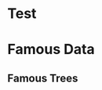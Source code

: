 # Test

# Famous Data

## Famous Trees

<div id="famous-trees-datalist" class="hh-data-list mt-4"></div>

<script>
  new HHDataList({
    controlsAreSmall: { value: false, hasUI: true },
    fieldColWidth: 'narrow',
    fieldsAreSimple: { value: false, hasUI: true },
    formedFieldMakers: [
      { name: 'ID', sources: ['id'], isChecked: false }, 
      { name: 'Name', sources: ['name'] }, 
      { name: 'Species', sources: ['species'],
        transform: (v) => ({ url: v.link, title: v.text }),
        display: { type: 'link' }
      }, 
      { name: 'Description', sources: ['description'], colWidth: 'wide', 
        display: { type: 'text', rows: 3 }
      }, 
      { name: 'Nearby City', sources: ['city'] },
      { name: 'Country', sources: ['country'],
        transform: async (v) => (await HHDataList.get(`http://localhost:8081/api/devportals/v1/countries/${v}`)).data.name
      },
      { name: 'Coordinates', sources: ['lat', 'long'], 
        transform: (v) => ({ 
          url: `https://www.google.com/maps/search/?api=1&query=${v.lat},${v.long}`, 
          title: `${v.lat}, ${v.long}` 
        }),
        display: { type: 'link' }
      }, 
      { name: 'Age (years)', sources: ['birthYear'],
        transform: (v) => `${ (new Date().getFullYear() - v).toLocaleString() }`
      }, 
      { name: 'Height (meters)', sources: ['height'], 
        transform: (v) => v > 0 ? Math.round(v * 0.3048) : 'Unknown'
      }, 
      { name: 'Links', sources: ['links'], 
        transform: (v) => {
          const a = [];
          for (let i of v) { a.push({ url: i.link, title: i.text }); }
          return a;
        },
        display: { type: 'link' }
      }
    ],
    id: 'famous-trees-datalist',
    inclusions: {
    },
    queryParams: {
      fields: { name: 'fields', default: '*' },
      filter: { name: 'filter' },
      order: { name: 'order', default: 'name' },
      page: { name: 'page' },
      limit: { name: 'limit', choices: [1, 3, 5, 10, 15, 20, 50, 100], default: 5 }
    },
    recordColWidth: 'medium',
    recordContentMode: { value: 'values', hasUI: true },
    recordCreationMode: { value: 'transform', hasUI: true },
    recordFieldAnalyzer: { aspect: 'values', isTransformed: true }, // going away
    recordIdField: 'id',
    recordParity: { value: true, hasUI: true },
    recordsAreExpanded: { value: false, hasUI: true },
    recordsAreNumbered: { value: true, hasUI: true },
    recordsHaveAllFields: { value: true, hasUI: true, fieldValue: 'No data' },
    recordTitle: { fields: ['name'], format: (f, r) => `${r[f[0]]}` },
    reportError: (title, detail) => { reportError(title, detail); },
    reportInfo: (title, detail) => { reportInfo(title, detail); },
    reportWarning: (type, title, detail) => { reportWarning(type, title, detail); },
    responseHelper: {
      record: (res) => res.data,
      records: (res) => res.data.records,
      numPages: (res, limit) => res.data.metadata.numTotalPages,
      numResponseRecords: (res) => res.data.metadata.numResponseRecords,
      numMatchedRecords: (res) => res.data.metadata.numFilteredRecords,
      numTotalRecords: (res) => res.data.metadata.numTotalRecords
    },
    // reportTheme: (theme) => { 
    //   const t1 = JSON.stringify(theme, null, 2);
    //   const t2 = t1.replace(/"([^"]+)":/g, '$1:');
    //   const t3 = t2.replace(/"/g, "'");      
    //   console.log(t3);
    // },
    simpleFieldMakers: [
      { name: 'id', label: 'ID', isChecked: false }, 
      { name: 'name', label: 'Name', isEditable: true }, 
      { name: 'species', label: 'Species',
        transform: (v) => ({ url: v.link, title: v.text }),
        display: { type: 'link' }
      }, 
      { name: 'description', label: 'Description', colWidth: 'wide', 
        display: { type: 'text', rows: 3 }
      }, 
      { name: 'city', label: 'Nearby City' },
      { name: 'country', label: 'Country',
        transform: async (v) => (await HHDataList.get(`http://localhost:8081/api/devportals/v1/countries/${v}`)).data.name
      },
      { name: 'coordinates', label: 'Coordinates', 
        transform: (v) => ({ 
          url: `https://www.google.com/maps/search/?api=1&query=${v.lat},${v.long}`, 
          title: `${v.lat}, ${v.long}` 
        }),
        display: { type: 'link' }
      }, 
      { name: 'birthYear', label: 'Age (years)',
        transform: (v) => `${ (new Date().getFullYear() - v).toLocaleString() }`
      }, 
      { name: 'height', label: 'Height (meters)', 
        transform: (v) => v > 0 ? Math.round(v * 0.3048) : 'Unknown'
      }, 
      { name: 'links', label: 'Links', 
        transform: (v) => {
          const a = [];
          for (let i of v) { a.push({ url: i.link, title: i.text }); }
          return a;
        },
        display: { type: 'link' }
      }
    ],
    tabDescriptions: {
      home: 'This is the home description.',
      search: 'This is the search description.',
      formedFieldNames: 'This is the formed field names description.',
      simpleFieldNames: 'This is the simple field names description.',
      new: 'This is the new description.',
      created: 'This is the created description.',
      config: 'This is the config description.'
    },
    tabsHaveDescriptions: { value: true, hasUI: true },
    themeName: 'dodger blue',
    url: `${getDomain()}/api/famous/v1/trees`,
  });
</script>
